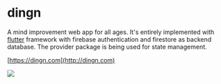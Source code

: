 # dingn

A mind improvement web app for all ages. It's entirely implemented with [flutter](https://flutter.dev/) framework with firebase authentication and firestore as backend database. The provider package is being used for state management.

[https://dingn.com](http://dingn.com)

![](dingn.gif)
